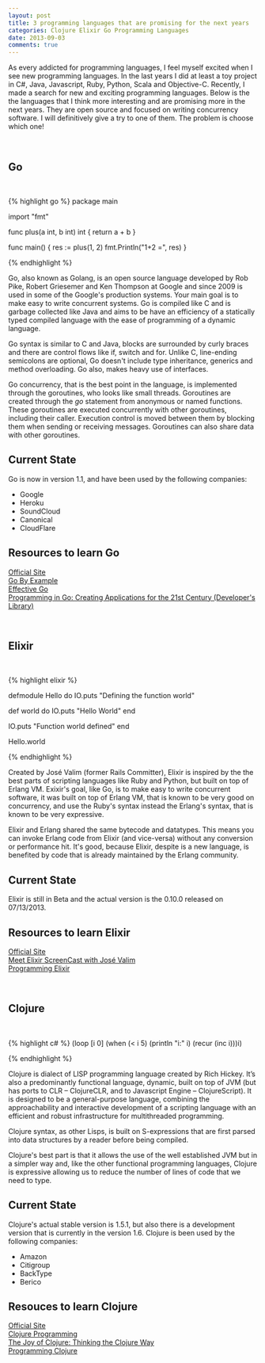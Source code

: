 ```yaml
---
layout: post
title: 3 programming languages that are promising for the next years
categories: Clojure Elixir Go Programming Languages
date: 2013-09-03
comments: true
---
```

<p>As every addicted for programming languages, I feel myself excited when I see new programming languages. In the last years I did at least a toy project in C#, Java, Javascript, Ruby, Python, Scala and Objective-C. Recently, I made a search for new and exciting programming languages. Below is the the languages that I think more interesting and are promising more in the next years. They are open source and focused on writing concurrency software. I will definitively give a try to one of them. The problem is choose which one!</p>
<p><br/></p>

<!--more-->

<h2>Go</h2>
<br/>

{% highlight go %}
package main

import "fmt"

func plus(a int, b int) int {
    return a + b
}

func main() {
    res := plus(1, 2)
    fmt.Println("1+2 =", res)
}

{% endhighlight %}

<p>Go, also known as Golang, is an open source language developed by Rob Pike, Robert Griesemer and Ken Thompson at Google and since 2009 is used in some of the Google's production systems. Your main goal is to make easy to write concurrent systems. Go is compiled like C and is garbage collected like Java and aims to be have an efficiency of a statically typed compiled language with the ease of programming of a dynamic language.</p>
<p>Go syntax is similar to C and Java, blocks are surrounded by curly braces and there are control flows like if, switch and for. Unlike C, line-ending semicolons are optional, Go doesn't include type inheritance, generics and method overloading. Go also, makes heavy use of interfaces.</p>
<p>Go concurrency, that is the best point in the language, is implemented through the goroutines, who looks like small threads. Goroutines are created through the <em>go</em> statement from anonymous or named functions. These goroutines are executed concurrently with other goroutines, including their caller. Execution control is moved between them by blocking them when sending or receiving messages. Goroutines can also share data with other goroutines.</p>
<h2>Current State</h2>
<p>Go is now in version 1.1, and have been used by the following companies:</p>
<ul>
<li>Google</li>
<li>Heroku</li>
<li>SoundCloud</li>
<li>Canonical</li>
<li>CloudFlare</li>
</ul>
<h2>Resources to learn Go</h2>
<p><a href="http://golang.org/">Official Site</a><br />
<a href="https://gobyexample.com/">Go By Example</a><br />
<a href="http://golang.org/doc/effective_go.html">Effective Go</a><br />
<a href="http://www.amazon.com/gp/product/0321774639/ref=as_li_ss_tl?ie=UTF8&camp=1789&creative=390957&creativeASIN=0321774639&linkCode=as2&tag=paulorti-20">Programming in Go: Creating Applications for the 21st Century (Developer's Library)</a></p>
<p><br/></p>
<h2>Elixir</h2>
<br/>

{% highlight elixir %}

defmodule Hello do
  IO.puts "Defining the function world"

  def world do
    IO.puts "Hello World"
  end

  IO.puts "Function world defined"
end

Hello.world

{% endhighlight %}
<p>Created by José Valim (former Rails Committer), Elixir is inspired by the the best parts of scripting languages like Ruby and Python, but built on top of Erlang VM. Exixir's goal, like Go, is to make easy to write concurrent software, it was built on top of Erlang VM, that is known to be very good on concurrency, and use the Ruby's syntax instead the Erlang's syntax, that is known to be very expressive.</p>
<p>Elixir and Erlang shared the same bytecode and datatypes. This means you can invoke Erlang code from Elixir (and vice-versa) without any conversion or performance hit. It's good, because Elixir, despite is a new language, is benefited by code that is already maintained by the Erlang community.</p>
<h2>Current State</h2>
<p>Elixir is still in Beta and the actual version is the 0.10.0 released on 07/13/2013.</p>
<h2>Resources to learn Elixir</h2>
<p><a href="http://elixir-lang.org/">Official Site</a><br />
<a href="https://peepcode.com/products/elixir">Meet Elixir ScreenCast with José Valim</a><br />
<a href="http://pragprog.com/book/elixir/programming-elixir">Programming Elixir</a></p>
<p><br/></p>
<h2>Clojure</h2>
<br/>


{% highlight c# %}
(loop [i 0]
  (when (< i 5)
    (println "i:" i)
    (recur (inc i)))i)

{% endhighlight %}
    

<p>Clojure is dialect of LISP programming language created by Rich Hickey. It’s also a predominantly functional language, dynamic, built on top of JVM (but has ports to CLR – ClojureCLR, and to Javascript Engine – ClojureScript). It is designed to be a general-purpose language, combining the approachability and interactive development of a scripting language with an efficient and robust infrastructure for multithreaded programming.</p>
<p>Clojure syntax, as other Lisps, is built on S-expressions that are first parsed into data structures by a reader before being compiled.</p>
<p>Clojure's best part is that it allows the use of the well established JVM but in a simpler way and, like the other functional programming languages, Clojure is expressive allowing us to reduce the number of lines of code that we need to type.</p>
<h2>Current State</h2>
<p>Clojure's actual stable version is 1.5.1, but also there is a development version that is currently in the version 1.6. Clojure is been used by the following companies:</p>
<ul>
<li>Amazon</li>
<li>Citigroup</li>
<li>BackType</li>
<li>Berico</li>
</ul>
<h2>Resouces to learn Clojure</h2>
<p><a href="http://clojure.org/">Official Site</a><br />
<a href="http://www.amazon.com/gp/product/1449394701/ref=as_li_ss_tl?ie=UTF8&camp=1789&creative=390957&creativeASIN=1449394701&linkCode=as2&tag=paulorti-20">Clojure Programming</a><br />
<a href="http://www.amazon.com/gp/product/1935182641/ref=as_li_ss_tl?ie=UTF8&camp=1789&creative=390957&creativeASIN=1935182641&linkCode=as2&tag=paulorti-20">The Joy of Clojure: Thinking the Clojure Way</a><br />
<a href="http://www.amazon.com/gp/product/1934356867/ref=as_li_ss_tl?ie=UTF8&camp=1789&creative=390957&creativeASIN=1934356867&linkCode=as2&tag=paulorti-20">Programming Clojure</a></p>
